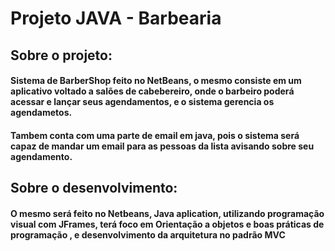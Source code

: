 # Projeto JAVA - Barbearia

## Sobre o projeto:
#### Sistema de BarberShop feito no NetBeans, o mesmo consiste em um aplicativo voltado a salões de cabebereiro, onde o barbeiro poderá acessar e lançar seus agendamentos, e o sistema gerencia os agendametos.
#### Tambem conta com uma parte de email em java, pois o sistema será capaz de mandar um email para as pessoas da lista avisando sobre seu agendamento.

## Sobre o desenvolvimento:
#### O mesmo será feito no Netbeans, Java aplication, utilizando programação visual com JFrames, terá foco em Orientação a objetos e boas práticas de programação , e desenvolvimento da arquitetura no padrão MVC
